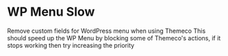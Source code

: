 # WP Menu Slow
Remove custom fields for WordPress menu when using Themeco
This should speed up the WP Menu by blocking some of Themeco's actions, if it stops working then try increasing the priority
